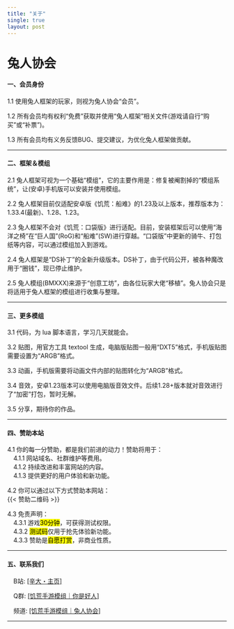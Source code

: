 ```yaml
---
title: "关于"
single: true
layout: post
---
```


<h1 class="article header">兔人协会</h1>

#### 一、会员身份

1.1 使用兔人框架的玩家，则视为兔人协会“会员”。  

1.2 所有会员均有权利“免费”获取并使用“兔人框架”相关文件(游戏请自行“购买”或“补票”)。  

1.3 所有会员均有义务反馈BUG、提交建议，为优化兔人框架做贡献。  

---

#### 二、框架＆模组

2.1 兔人框架可视为一个基础“模组”，它的主要作用是：修复被阉割掉的“模组系统”，让(安卓)手机版可以安装并使用模组。  

2.2 兔人框架目前仅适配安卓版《饥荒：船难》的1.23及以上版本，推荐版本为：1.33.4(最新)、1.28、1.23。  

2.3 兔人框架不会对《饥荒：口袋版》进行适配。目前，安装框架后可以使用“海洋之椅”在“巨人国”(RoG)和“船难”(SW)进行穿越。“口袋版”中更新的骑牛、打包纸等内容，可以通过模组加入到游戏。  

2.4 兔人框架是“DS补丁”的全新升级版本。DS补丁，由于代码公开，被各种魔改用于“圈钱”，现已停止维护。  

2.5 兔人模组(BMXXX)来源于“创意工坊”，由各位玩家大佬“移植”。兔人协会只是将适用于兔人框架的模组进行收集与整理。  

---

#### 三、更多模组

3.1 代码，为 lua 脚本语言，学习几天就能会。  

3.2 贴图，用官方工具 textool 生成，电脑版贴图一般用“DXT5”格式，手机版贴图需要设置为“ARGB”格式。  

3.3 动画，手机版需要将动画文件内部的贴图转化为“ARGB”格式。  

3.4 音效，安卓1.23版本可以使用电脑版音效文件。后续1.28+版本就对音效进行了“加密”打包，暂时无解。  

3.5 分享，期待你的作品。  

---

#### 四、赞助本站

4.1 你的每一分赞助，都是我们前进的动力！赞助将用于：  
　4.1.1 网站域名、社群维护等费用。  
　4.1.2 持续改进和丰富网站的内容。  
　4.1.3 提供更好的用户体验和新功能。  

4.2 你可以通过以下方式赞助本网站：  
{{< 赞助二维码 >}}

4.3 免责声明：  
　4.3.1 游戏<mark>30分钟</mark>，可获得测试权限。  
　4.3.2 <mark>测试码</mark>仅用于抢先体验新功能。  
　4.3.3 赞助是<mark>自愿打赏</mark>，非商业性质。  

---

#### 五、联系我们

　B站: [[辛大・主页]](/redirect?target=https://b23.tv/kf3yuSv)  

　Q群: [[饥荒手游模组｜你是好人]](/redirect?target=https://jq.qq.com/?k=5WukPKv)  

　频道: [[饥荒手游模组｜兔人协会]](/redirect?target=https://qun.qq.com/qqweb/qunpro/share?inviteCode=2l2COvdUN0S)  

---
